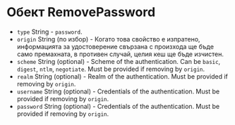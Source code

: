 # Обект RemovePassword

* `type` String - `password`.
* `origin` String (по избор) - Когато това свойство е изпратено, информацията за удостоверение свързана с произхода ще бъде само премахната, в противен случай, целия кеш ще бъде изчистен.
* `scheme` String (optional) - Scheme of the authentication. Can be `basic`, `digest`, `ntlm`, `negotiate`. Must be provided if removing by `origin`.
* `realm` String (optional) - Realm of the authentication. Must be provided if removing by `origin`.
* `username` String (optional) - Credentials of the authentication. Must be provided if removing by `origin`.
* `password` String (optional) - Credentials of the authentication. Must be provided if removing by `origin`.